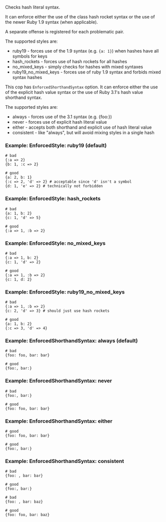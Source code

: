 Checks hash literal syntax.

It can enforce either the use of the class hash rocket syntax or
the use of the newer Ruby 1.9 syntax (when applicable).

A separate offense is registered for each problematic pair.

The supported styles are:

* ruby19 - forces use of the 1.9 syntax (e.g. `{a: 1}`) when hashes have
all symbols for keys
* hash_rockets - forces use of hash rockets for all hashes
* no_mixed_keys - simply checks for hashes with mixed syntaxes
* ruby19_no_mixed_keys - forces use of ruby 1.9 syntax and forbids mixed
syntax hashes

This cop has `EnforcedShorthandSyntax` option.
It can enforce either the use of the explicit hash value syntax or
the use of Ruby 3.1's hash value shorthand syntax.

The supported styles are:

* always - forces use of the 3.1 syntax (e.g. {foo:})
* never - forces use of explicit hash literal value
* either - accepts both shorthand and explicit use of hash literal value
* consistent - like "always", but will avoid mixing styles in a single hash

### Example: EnforcedStyle: ruby19 (default)
    # bad
    {:a => 2}
    {b: 1, :c => 2}

    # good
    {a: 2, b: 1}
    {:c => 2, 'd' => 2} # acceptable since 'd' isn't a symbol
    {d: 1, 'e' => 2} # technically not forbidden

### Example: EnforcedStyle: hash_rockets
    # bad
    {a: 1, b: 2}
    {c: 1, 'd' => 5}

    # good
    {:a => 1, :b => 2}

### Example: EnforcedStyle: no_mixed_keys
    # bad
    {:a => 1, b: 2}
    {c: 1, 'd' => 2}

    # good
    {:a => 1, :b => 2}
    {c: 1, d: 2}

### Example: EnforcedStyle: ruby19_no_mixed_keys
    # bad
    {:a => 1, :b => 2}
    {c: 2, 'd' => 3} # should just use hash rockets

    # good
    {a: 1, b: 2}
    {:c => 3, 'd' => 4}

### Example: EnforcedShorthandSyntax: always (default)

    # bad
    {foo: foo, bar: bar}

    # good
    {foo:, bar:}

### Example: EnforcedShorthandSyntax: never

    # bad
    {foo:, bar:}

    # good
    {foo: foo, bar: bar}

### Example: EnforcedShorthandSyntax: either

    # good
    {foo: foo, bar: bar}

    # good
    {foo:, bar:}

### Example: EnforcedShorthandSyntax: consistent

    # bad
    {foo: , bar: bar}

    # good
    {foo:, bar:}

    # bad
    {foo: , bar: baz}

    # good
    {foo: foo, bar: baz}
